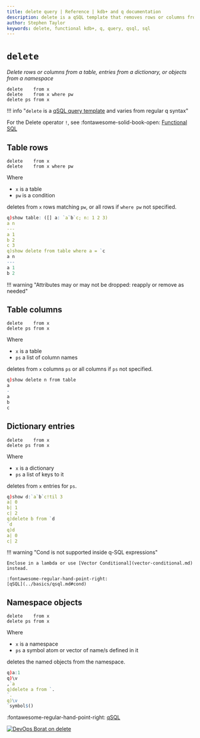 ```yaml
---
title: delete query | Reference | kdb+ and q documentation
description: delete is a qSQL template that removes rows or columns from a table, entries from a dictionary, or objects from a namespace.
author: Stephen Taylor
keywords: delete, functional kdb+, q, query, qsql, sql
---
```

# `delete`

_Delete rows or columns from a table, entries from a dictionary, or objects from a namespace_

```syntax
delete    from x
delete    from x where pw
delete ps from x
```

!!! info "`delete` is a [qSQL query template](../basics/qsql.md) and varies from regular q syntax"

For the Delete operator `!`, see
:fontawesome-solid-book-open:
[Functional SQL](../basics/funsql.md#delete)


## Table rows

```syntax
delete    from x
delete    from x where pw
```
Where

-   `x` is a table
-   `pw` is a condition

deletes from `x` rows matching `pw`, or all rows if `where pw` not specified.

```q
q)show table: ([] a: `a`b`c; n: 1 2 3)
a n
---
a 1
b 2
c 3
q)show delete from table where a = `c
a n
---
a 1
b 2
```

!!! warning "Attributes may or may not be dropped: reapply or remove as needed"


## Table columns

```syntax
delete    from x
delete ps from x
```
Where

-   `x` is a table
-   `ps` a list of column names

deletes from `x` columns `ps` or all columns if `ps` not specified.

```q
q)show delete n from table
a
-
a
b
c
```


## Dictionary entries

```syntax
delete    from x
delete ps from x
```
Where

-   `x` is a dictionary
-   `ps` a list of keys to it

deletes from `x` entries for `ps`.

```q
q)show d:`a`b`c!til 3
a| 0
b| 1
c| 2
q)delete b from `d
`d
q)d
a| 0
c| 2
```


!!! warning "Cond is not supported inside q-SQL expressions"

    Enclose in a lambda or use [Vector Conditional](vector-conditional.md) instead.

    :fontawesome-regular-hand-point-right:
    [qSQL](../basics/qsql.md#cond)


## Namespace objects

```syntax
delete    from x
delete ps from x
```
Where

-   `x` is a namespace
-   `ps` a symbol atom or vector of name/s defined in it

deletes the named objects from the namespace.

```q
q)a:1
q)\v
,`a
q)delete a from `.
`.
q)\v
`symbol$()
```

:fontawesome-regular-hand-point-right:
[qSQL](../basics/qsql.md)


[![DevOps Borat on delete](../img/borat_delete.jpg)](https://twitter.com/devops_borat)
